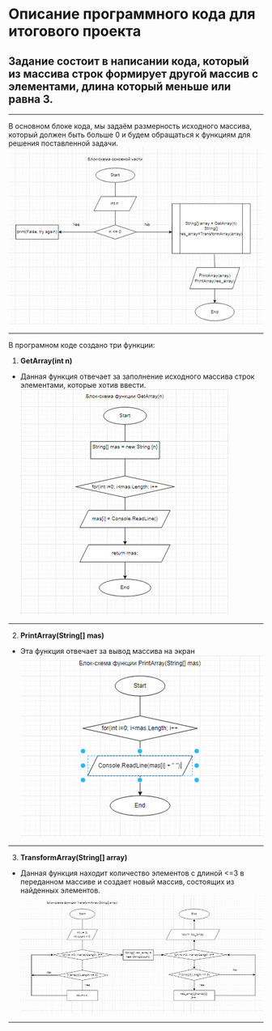# Описание программного кода для итогового проекта
 ## Задание состоит в написании кода, который из массива строк формирует другой массив с элементами, длина который меньше или равна 3.
 *** 
  В основном блоке кода, мы задаём размерность исходного массива, который должен быть больше 0 и будем обращаться к функциям для решения поставленной задачи.
  ![Блок-схема основной части кода!](Block1.PNG)
  ***
 В програмном коде создано три функции:
 1. **GetArray(int n)**
 - Данная функция отвечает за заполнение исходного массива строк элементами, которые хотив ввести.
 ![Блок-схема функции GetArray!](Block2.PNG)
 ***
 2. **PrintArray(String[] mas)**
 - Эта функция отвечает за вывод массива на экран
 ![Блок-схема функции PrintArray!](Block3.PNG)
 ***
 3. **TransformArray(String[] array)**
 - Данная функция находит количество элементов с длиной <=3 в переданном массиве и создает новый массив, состоящих из найденных элементов.
 ![Блок-схема функции TransformArray!](Block4.PNG)
 ***